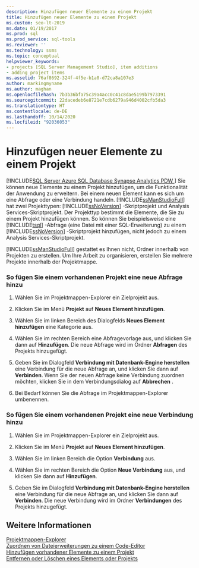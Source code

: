 ```yaml
---
description: Hinzufügen neuer Elemente zu einem Projekt
title: Hinzufügen neuer Elemente zu einem Projekt
ms.custom: seo-lt-2019
ms.date: 01/19/2017
ms.prod: sql
ms.prod_service: sql-tools
ms.reviewer: ''
ms.technology: ssms
ms.topic: conceptual
helpviewer_keywords:
- projects [SQL Server Management Studio], item additions
- adding project items
ms.assetid: 76af8692-324f-4f5e-b1a0-d72ca8a107e3
author: markingmyname
ms.author: maghan
ms.openlocfilehash: 7b3b36bfa75c39a4acc0c41c8dae5199b7973391
ms.sourcegitcommit: 22dacedeb6e8721e7cdb6279a946d4002cfb5da3
ms.translationtype: HT
ms.contentlocale: de-DE
ms.lasthandoff: 10/14/2020
ms.locfileid: "92036053"
---
```

# <a name="add-new-items-to-a-project"></a>Hinzufügen neuer Elemente zu einem Projekt
[!INCLUDE[SQL Server Azure SQL Database Synapse Analytics PDW ](../../includes/applies-to-version/sql-asdb-asdbmi-asa-pdw.md)]
Sie können neue Elemente zu einem Projekt hinzufügen, um die Funktionalität der Anwendung zu erweitern. Bei einem neuen Element kann es sich um eine Abfrage oder eine Verbindung handeln. [!INCLUDE[ssManStudioFull](../../includes/ssmanstudiofull-md.md)] hat zwei Projekttypen: [!INCLUDE[ssNoVersion](../../includes/ssnoversion-md.md)] -Skriptprojekt und Analysis Services-Skriptprojekt. Der Projekttyp bestimmt die Elemente, die Sie zu einem Projekt hinzufügen können. So können Sie beispielsweise eine [!INCLUDE[tsql](../../includes/tsql-md.md)] -Abfrage (eine Datei mit einer SQL-Erweiterung) zu einem [!INCLUDE[ssNoVersion](../../includes/ssnoversion-md.md)] -Skriptprojekt hinzufügen, nicht jedoch zu einem Analysis Services-Skriptprojekt.  
  
[!INCLUDE[ssManStudioFull](../../includes/ssmanstudiofull-md.md)] gestattet es Ihnen nicht, Ordner innerhalb von Projekten zu erstellen. Um Ihre Arbeit zu organisieren, erstellen Sie mehrere Projekte innerhalb der Projektmappe.  
  
### <a name="to-add-a-new-query-to-an-existing-project"></a>So fügen Sie einem vorhandenen Projekt eine neue Abfrage hinzu  
  
1.  Wählen Sie im Projektmappen-Explorer ein Zielprojekt aus.  
  
2.  Klicken Sie im Menü **Projekt** auf **Neues Element hinzufügen**.  
  
3.  Wählen Sie im linken Bereich des Dialogfelds **Neues Element hinzufügen** eine Kategorie aus.  
  
4.  Wählen Sie im rechten Bereich eine Abfragevorlage aus, und klicken Sie dann auf **Hinzufügen**. Die neue Abfrage wird im Ordner **Abfragen** des Projekts hinzugefügt.  
  
5.  Geben Sie im Dialogfeld **Verbindung mit Datenbank-Engine herstellen** eine Verbindung für die neue Abfrage an, und klicken Sie dann auf **Verbinden**. Wenn Sie der neuen Abfrage keine Verbindung zuordnen möchten, klicken Sie in dem Verbindungsdialog auf **Abbrechen** .  
  
6.  Bei Bedarf können Sie die Abfrage im Projektmappen-Explorer umbenennen.  
  
### <a name="to-add-a-new-connection-to-an-existing-project"></a>So fügen Sie einem vorhandenen Projekt eine neue Verbindung hinzu  
  
1.  Wählen Sie im Projektmappen-Explorer ein Zielprojekt aus.  
  
2.  Klicken Sie im Menü **Projekt** auf **Neues Element hinzufügen**.  
  
3.  Wählen Sie im linken Bereich die Option **Verbindung** aus.  
  
4.  Wählen Sie im rechten Bereich die Option **Neue Verbindung** aus, und klicken Sie dann auf **Hinzufügen**.  
  
5.  Geben Sie im Dialogfeld **Verbindung mit Datenbank-Engine herstellen** eine Verbindung für die neue Abfrage an, und klicken Sie dann auf **Verbinden**. Die neue Verbindung wird im Ordner **Verbindungen** des Projekts hinzugefügt.  
  
## <a name="see-also"></a>Weitere Informationen  
[Projektmappen-Explorer](../../ssms/solution/solution-explorer.md)  
[Zuordnen von Dateierweiterungen zu einem Code-Editor](../scripting/associate-file-extensions-to-a-code-editor.md)  
[Hinzufügen vorhandener Elemente zu einem Projekt](../../ssms/solution/add-existing-items-to-a-project.md)  
[Entfernen oder Löschen eines Elements oder Projekts](../../ssms/solution/remove-or-delete-an-item-or-project.md)  
